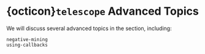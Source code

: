 # {octicon}`telescope` Advanced Topics

We will discuss several advanced topics in the section, including:

```{toctree}
negative-mining
using-callbacks
```